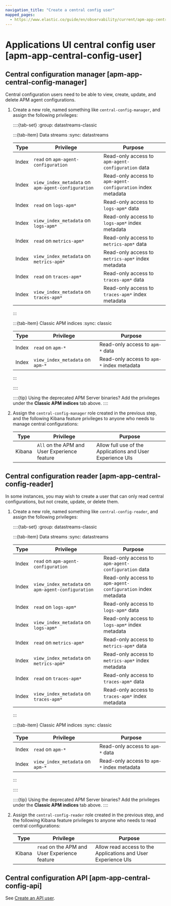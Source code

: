 ```yaml
---
navigation_title: "Create a central config user"
mapped_pages:
  - https://www.elastic.co/guide/en/observability/current/apm-app-central-config-user.html
---
```




# Applications UI central config user [apm-app-central-config-user]



## Central configuration manager [apm-app-central-config-manager]

Central configuration users need to be able to view, create, update, and delete APM agent configurations.

1. Create a new role, named something like `central-config-manager`, and assign the following privileges:

    ::::{tab-set}
    :group: datastreams-classic

    :::{tab-item} Data streams
    :sync: datastreams

    | Type | Privilege | Purpose |
    | --- | --- | --- |
    | Index | `read` on `apm-agent-configuration` | Read-only access to `apm-agent-configuration` data |
    | Index | `view_index_metadata` on `apm-agent-configuration` | Read-only access to `apm-agent-configuration` index metadata |
    | Index | `read` on `logs-apm*` | Read-only access to `logs-apm*` data |
    | Index | `view_index_metadata` on `logs-apm*` | Read-only access to `logs-apm*` index metadata |
    | Index | `read` on `metrics-apm*` | Read-only access to `metrics-apm*` data |
    | Index | `view_index_metadata` on `metrics-apm*` | Read-only access to `metrics-apm*` index metadata |
    | Index | `read` on `traces-apm*` | Read-only access to `traces-apm*` data |
    | Index | `view_index_metadata` on `traces-apm*` | Read-only access to `traces-apm*` index metadata |

    :::

    :::{tab-item} Classic APM indices
    :sync: classic

    | Type | Privilege | Purpose |
    | --- | --- | --- |
    | Index | `read` on `apm-*` | Read-only access to `apm-*` data |
    | Index | `view_index_metadata` on `apm-*` | Read-only access to `apm-*` index metadata |

    :::

    ::::

    ::::{tip}
    Using the deprecated APM Server binaries? Add the privileges under the **Classic APM indices** tab above.
    ::::

2. Assign the `central-config-manager` role created in the previous step, and the following Kibana feature privileges to anyone who needs to manage central configurations:

    | Type | Privilege | Purpose |
    | --- | --- | --- |
    | Kibana | `All` on the APM and User Experience feature | Allow full use of the Applications and User Experience UIs |



## Central configuration reader [apm-app-central-config-reader]

In some instances, you may wish to create a user that can only read central configurations, but not create, update, or delete them.

1. Create a new role, named something like `central-config-reader`, and assign the following privileges:

    ::::{tab-set}
    :group: datastreams-classic

    :::{tab-item} Data streams
    :sync: datastreams

    | Type | Privilege | Purpose |
    | --- | --- | --- |
    | Index | `read` on `apm-agent-configuration` | Read-only access to `apm-agent-configuration` data |
    | Index | `view_index_metadata` on `apm-agent-configuration` | Read-only access to `apm-agent-configuration` index metadata |
    | Index | `read` on `logs-apm*` | Read-only access to `logs-apm*` data |
    | Index | `view_index_metadata` on `logs-apm*` | Read-only access to `logs-apm*` index metadata |
    | Index | `read` on `metrics-apm*` | Read-only access to `metrics-apm*` data |
    | Index | `view_index_metadata` on `metrics-apm*` | Read-only access to `metrics-apm*` index metadata |
    | Index | `read` on `traces-apm*` | Read-only access to `traces-apm*` data |
    | Index | `view_index_metadata` on `traces-apm*` | Read-only access to `traces-apm*` index metadata |

    :::

    :::{tab-item} Classic APM indices
    :sync: classic

    | Type | Privilege | Purpose |
    | --- | --- | --- |
    | Index | `read` on `apm-*` | Read-only access to `apm-*` data |
    | Index | `view_index_metadata` on `apm-*` | Read-only access to `apm-*` index metadata |

    :::

    ::::

    ::::{tip}
    Using the deprecated APM Server binaries? Add the privileges under the **Classic APM indices** tab above.
    ::::

2. Assign the `central-config-reader` role created in the previous step, and the following Kibana feature privileges to anyone who needs to read central configurations:

    | Type | Privilege | Purpose |
    | --- | --- | --- |
    | Kibana | `read` on the APM and User Experience feature | Allow read access to the Applications and User Experience UIs |



## Central configuration API [apm-app-central-config-api]

See [Create an API user](applications-ui-api-user.md).

